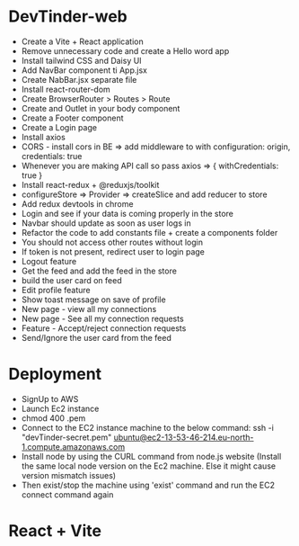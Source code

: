 # DevTinder-web
 - Create a Vite + React application
 - Remove unnecessary code and create a Hello word app
 - Install tailwind CSS and Daisy UI
 - Add NavBar component ti App.jsx
 - Create NabBar.jsx separate file
 - Install react-router-dom
 - Create BrowserRouter > Routes > Route
 - Create and Outlet in your body component
 - Create a Footer component
 - Create a Login page
 - Install axios
 - CORS - install cors in BE => add middleware to with configuration: origin, credentials: true
 - Whenever you are making API call so pass axios => { withCredentials: true }
 - Install react-redux + @reduxjs/toolkit
 - configureStore => Provider => createSlice and add reducer to store
 - Add redux devtools in chrome
 - Login and see if your data is coming properly in the store
 - Navbar should update as soon as user logs in
 - Refactor the code to add constants file + create a components folder
 - You should not access other routes without login
 - If token is not present, redirect user to login page
 - Logout feature
 - Get the feed and add the feed in the store
 - build the user card on feed
 - Edit profile feature
 - Show toast message on save of profile
 - New page - view all my connections
 - New page - See all my connection requests
 - Feature - Accept/reject connection requests
 - Send/Ignore the user card from the feed


 # Deployment

 - SignUp to AWS
 - Launch Ec2 instance
 - chmod 400 <secret>.pem
 - Connect to the EC2 instance machine to the below command:
   ssh -i "devTinder-secret.pem" ubuntu@ec2-13-53-46-214.eu-north-1.compute.amazonaws.com
 - Install node by using the CURL command from node.js website (Install the same local node version on the Ec2 machine. Else it might cause version mismatch issues)
 - Then exist/stop the machine using 'exist' command and run the EC2 connect command again
 










# React + Vite

<!-- This template provides a minimal setup to get React working in Vite with HMR and some ESLint rules.

Currently, two official plugins are available:

- [@vitejs/plugin-react](https://github.com/vitejs/vite-plugin-react/blob/main/packages/plugin-react/README.md) uses [Babel](https://babeljs.io/) for Fast Refresh
- [@vitejs/plugin-react-swc](https://github.com/vitejs/vite-plugin-react-swc) uses [SWC](https://swc.rs/) for Fast Refresh

## Expanding the ESLint configuration

If you are developing a production application, we recommend using TypeScript and enable type-aware lint rules. Check out the [TS template](https://github.com/vitejs/vite/tree/main/packages/create-vite/template-react-ts) to integrate TypeScript and [`typescript-eslint`](https://typescript-eslint.io) in your project. -->
